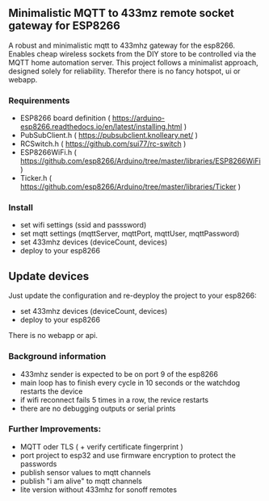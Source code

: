 ## Minimalistic MQTT to 433mz remote socket gateway for ESP8266

A robust and minimalistic mqtt to 433mhz gateway for the esp8266.
Enables cheap wireless sockets from the DIY store to be controlled via the MQTT home automation server.
This project follows a minimalist approach, designed solely for reliability.
Therefor there is no fancy hotspot, ui or webapp.

### Requirenments

- ESP8266 board definition ( https://arduino-esp8266.readthedocs.io/en/latest/installing.html )
- PubSubClient.h ( https://pubsubclient.knolleary.net/ )
- RCSwitch.h ( https://github.com/sui77/rc-switch )
- ESP8266WiFi.h ( https://github.com/esp8266/Arduino/tree/master/libraries/ESP8266WiFi )
- Ticker.h ( https://github.com/esp8266/Arduino/tree/master/libraries/Ticker )

### Install

- set wifi settings (ssid and passsword)
- set mqtt settings (mqttServer, mqttPort, mqttUser, mqttPassword)
- set 433mhz devices (deviceCount, devices)
- deploy to your esp8266

## Update devices

Just update the configuration and re-deyploy the project to your esp8266:
- set 433mhz devices (deviceCount, devices)
- deploy to your esp8266

There is no webapp or api.


### Background information

- 433mhz sender is expected to be on port 9 of the esp8266
- main loop has to finish every cycle in 10 seconds or the watchdog restarts the device
- if wifi reconnect fails 5 times in a row, the revice restarts
- there are no debugging outputs or serial prints

### Further Improvements:

- MQTT oder TLS ( + verify certificate fingerprint )
- port project to esp32 and use firmware encryption to protect the passwords
- publish sensor values to mqtt channels
- publish "i am alive" to mqtt channels
- lite version without 433mhz for sonoff remotes
